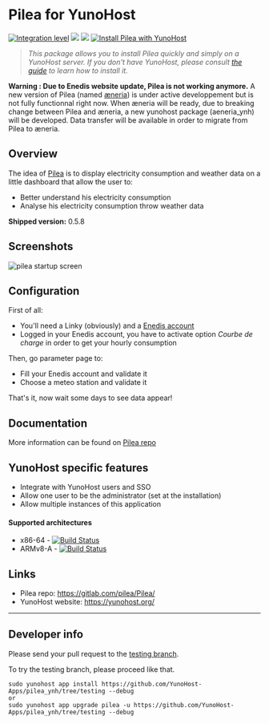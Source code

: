 # Pilea for YunoHost

[![Integration level](https://dash.yunohost.org/integration/pilea.svg)](https://dash.yunohost.org/appci/app/pilea) ![](https://ci-apps.yunohost.org/ci/badges/pilea.status.svg) ![](https://ci-apps.yunohost.org/ci/badges/pilea.maintain.svg)
[![Install Pilea with YunoHost](https://install-app.yunohost.org/install-with-yunohost.png)](https://install-app.yunohost.org/?app=pilea)

> *This package allows you to install Pilea quickly and simply on a YunoHost server.
If you don't have YunoHost, please consult [the guide](https://yunohost.org/#/install) to learn how to install it.*

**Warning : Due to Enedis website update, Pilea is not working anymore.**
A new version of Pilea (named [æneria](https://gitlab.com/aeneria/aeneria-app)) is under active developpement but is not fully functionnal right now.
When æneria will be ready, due to breaking change between Pilea and æneria, a new yunohost package (aeneria_ynh) will be developed. Data transfer will be available in order to  migrate from Pilea to æneria.

## Overview
The idea of [Pilea](https://gitlab.com/pilea/Pilea) is to display electricity consumption and weather data on a little dashboard that allow the user to:

 * Better understand his electricity consumption
 * Analyse his electricity consumption throw weather data

 **Shipped version:** 0.5.8

## Screenshots

![pilea startup screen](https://gitlab.com/pilea/Pilea/raw/master/docs/img/dash_accueil.png)

## Configuration

First of all:

* You'll need a Linky (obviously) and a [Enedis account](https://espace-client-connexion.enedis.fr/auth/UI/Login?realm=particuliers)
* Logged in your Enedis account, you have to activate option *Courbe de charge* in order to get your hourly consumption

Then, go parameter page to:

* Fill your Enedis account and validate it
* Choose a meteo station and validate it

That's it, now wait some days to see data appear!

## Documentation

More information can be found on [Pilea repo](https://gitlab.com/pilea/Pilea/)

## YunoHost specific features

* Integrate with YunoHost users and SSO
* Allow one user to be the administrator (set at the installation)
* Allow multiple instances of this application

#### Supported architectures

* x86-64 - [![Build Status](https://ci-apps.yunohost.org/ci/logs/pilea%20%28Apps%29.svg)](https://ci-apps.yunohost.org/ci/apps/pilea/)
* ARMv8-A - [![Build Status](https://ci-apps-arm.yunohost.org/ci/logs/pilea%20%28Apps%29.svg)](https://ci-apps-arm.yunohost.org/ci/apps/pilea/)

## Links

 * Pilea repo: https://gitlab.com/pilea/Pilea/
 * YunoHost website: https://yunohost.org/

---

## Developer info

Please send your pull request to the [testing branch](https://github.com/YunoHost-Apps/pilea_ynh/tree/testing).

To try the testing branch, please proceed like that.
```
sudo yunohost app install https://github.com/YunoHost-Apps/pilea_ynh/tree/testing --debug
or
sudo yunohost app upgrade pilea -u https://github.com/YunoHost-Apps/pilea_ynh/tree/testing --debug
```
